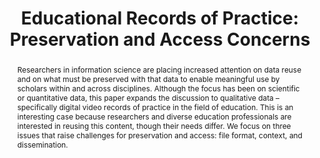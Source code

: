 ---
abstract: 'Researchers in information science are placing increased attention on data
  reuse and on what must be preserved with that data to enable meaningful use by scholars
  within and across disciplines. Although the focus has been on scientific or quantitative
  data, this paper expands the discussion to qualitative data – specifically digital
  video records of practice in the field of education. This is an interesting case
  because researchers and diverse education professionals are interested in reusing
  this content, though their needs differ. We focus on three issues that raise challenges
  for preservation and access: file format, context, and dissemination.'
creators:
- Suzuka, Kara
- Frank, Rebecca
- Yakel, Elizabeth
date: null
document_url: https://services.phaidra.univie.ac.at/api/object/o:429567/download
grand_parent: iPRES
institutions: []
keywords:
- data reuse; qualitative data; educational records of practice; digital preservation;
  video preservation; data access
landing_page_url: https://phaidra.univie.ac.at/o:429567
language: eng
layout: publication
license: CC BY 4.0 International
notes_url: null
parent: iPRES 2015
presentation_url: null
size: 551619
source_name: iPRES
title: 'Educational Records of Practice: Preservation and Access Concerns'
type: paper
year: 2015
---